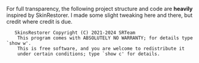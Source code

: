 For full transparency, the following project structure
and code are __heavily__ inspired by SkinRestorer.
I made some slight tweaking here and there, but credit where credit is due.

```
   SkinsRestorer Copyright (C) 2021-2024 SRTeam
    This program comes with ABSOLUTELY NO WARRANTY; for details type `show w'.
    This is free software, and you are welcome to redistribute it
    under certain conditions; type `show c' for details.
```